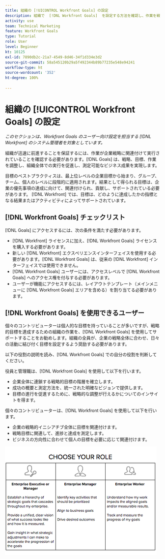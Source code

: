 ```yaml
---
title: 組織の [!UICONTROL Workfront Goals] の設定
description: 組織で  [!DNL Workfront Goals]  を設定する方法を確認し、作業を戦略に関連付けて確実に実行できるようにします。
activity: use
team: Technical Marketing
feature: Workfront Goals
type: Tutorial
role: User
level: Beginner
kt: 10125
exl-id: 7890db2c-21a7-4549-8d46-34f1d334e3d2
source-git-commit: 58a545120b29a5f492344b89b77235e548e94241
workflow-type: ht
source-wordcount: '352'
ht-degree: 100%

---
```


# 組織の [!UICONTROL Workfront Goals] の設定

*このセクションは、Workfront Goals のユーザー向け設定を担当する [!DNL Workfront] のシステム管理者を対象としています。*

組織が迅速に前進することを保証するには、作業が企業戦略に関連付けて実行されていることを確認する必要があります。[!DNL   Goals] は、戦略、目標、作業を調整し、組織全体での実行を促進し、測定可能なビジネス成果を実現します。

目標のベストプラクティスは、最上位レベルの企業目標から始まり、グループ、チーム、個人のレベルに段階的に適用されます。結果として得られる目標は、企業の優先事項の達成に向けて、関連付けられ、貢献し、サポートされている必要があります。 [!DNL Workfront] では、目標は、どのように達成したかの指標となる結果またはアクティビティによってサポートされています。

## [!DNL Workfront Goals] チェックリスト

[!DNL   Goals] にアクセスするには、次の条件を満たす必要があります。

* [!DNL Workfront] ライセンスに加え、[!DNL Workfront Goals] ライセンスを購入する必要があります。
* 新しい [!DNL Workfront] エクスペリエンスインターフェイスを使用する必要があります。[!DNL Workfront Goals] は、従来の [!DNL Workfront] インターフェイスでは使用できません。
* [!DNL Workfront Goals] ユーザーには、アクセスレベルで [!DNL Workfront Goals] へのアクセス権を付与する必要があります。
* ユーザーが機能にアクセスするには、レイアウトテンプレート（メインメニューに [!DNL Workfront Goals] エリアを含める）を割り当てる必要があります。

## [!DNL Workfront Goals] を使用できるユーザー

個々のコントリビューターは個人的な目標を持っていることが多いですが、戦略的目標を達成するための組織の作業を、[!DNL Workfront Goals] を使用してサポートすることをお勧めします。組織の全員が、企業の戦略全体に合わせ、日々の活動に結び付く目標を設定するよう奨励する必要があります。

以下の役割の説明を読み、[!DNL Workfront Goals] での自分の役割を判断してください。

役員と管理職は、[!DNL Workfront Goals] を使用して以下を行います。

* 企業全体に連鎖する戦略的目標の階層を確立します。
* 成功の概要と測定方法を、統一された明確なビジョンで提供します。
* 目標の進行を促進するために、戦略的な調整が行えるかについてのインサイトを得ます。

個々のコントリビューターは、[!DNL Workfront Goals] を使用して以下を行います。

* 企業の戦略的イニシアチブ全体に目標を関連付けます。
* 戦略目標に関連して、進捗と達成を測定します。
* ビジネスの方向性に合わせて個人の目標を必要に応じて関連付けます。

![Workfront Goals の様々な役割の図](assets/01-workfront-goals-choose-your-role.png)
